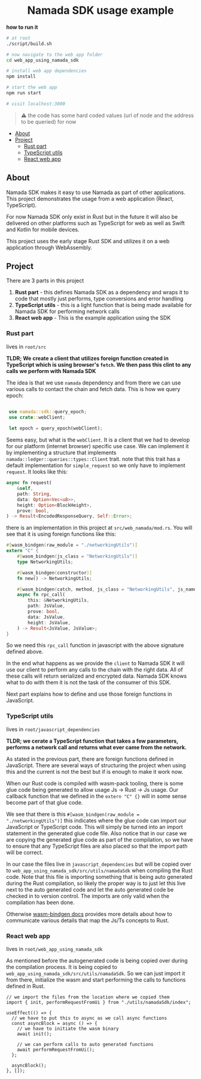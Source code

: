 <div align="center">
  <h1>Namada SDK usage example</h1>
</div>

**how to run it**

```bash
# at root
./script/build.sh

# now navigate to the web app folder
cd web_app_using_namada_sdk

# install web app dependencies
npm install

# start the web app
npm run start

# visit localhost:3000
```
> :warning: the code has some hard coded values (url of node and the address to be queried) for now 

- [About](#about)
- [Project](#project)
  - [Rust part](#rust-part)
  - [TypeScript utils](#typescript-utils)
  - [React web app](#react-web-app)


## About
Namada SDK makes it easy to use Namada as part of other applications. This project demonstrates the usage from a web application (React, TypeScript).

For now Namada SDK only exist in Rust but in the future it will also be delivered on other platforms such as TypeScript for web as well as Swift and Kotlin for mobile devices.

This project uses the early stage Rust SDK and utilizes it on a web application through WebAssembly.

## Project
There are 3 parts in this project

1. **Rust part** - this defines Namada SDK as a dependency and wraps it to code that mostly just performs, type conversions and error handling
2. **TypeScript utils** - this is a light function that is being made available for Namada SDK for performing network calls
3. **React web app** - This is the example application using the SDK

### Rust part
lives in `root/src` 

**TLDR; We create a client that utilizes foreign function created in TypeScript which is using browser's `fetch`. We then pass this clint to any calls we perform with Namada SDK**

The idea is that we use `namada` dependency and from there we can use various calls to contact the chain and fetch data. This is how we query epoch:

```rust

 use namada::sdk::query_epoch;
 use crate::webClient;
 
 let epoch = query_epoch(webClient);
```

Seems easy, but what is the `webClient`. It is a client that we had to develop for our platform (internet browser) specific use case. We can implement it by implementing a structure that implements `namada::ledger::queries::types::Client` trait. note that this trait has a default implementation for `simple_request` so we only have to implement `request`. It looks like this:

```rust
async fn request(
    &self,
    path: String,
    data: Option<Vec<u8>>,
    height: Option<BlockHeight>,
    prove: bool,
) -> Result<EncodedResponseQuery, Self::Error>;
```
there is an implementation in this project at `src/web_namada/mod.rs`. You will see that it is using foreign functions like this:

```rust
#[wasm_bindgen(raw_module = "./networkingUtils")]
extern "C" {
    #[wasm_bindgen(js_class = "NetworkingUtils")]
    type NetworkingUtils;

    #[wasm_bindgen(constructor)]
    fn new() -> NetworkingUtils;

    #[wasm_bindgen(catch, method, js_class = "NetworkingUtils", js_name = "rpcCall")]
    async fn rpc_call(
        this: &NetworkingUtils,
        path: JsValue,
        prove: bool,
        data: JsValue,
        height: JsValue,
    ) -> Result<JsValue, JsValue>;
}
```
So we need this `rpc_call` function in javascript with the above signature defined above.

In the end what happens as we provide the `client` to Namada SDK it will use our client to perform any calls to the chain with the right data. All of these calls will return serialized and encrypted data. Namada SDK knows what to do with them it is not the task of the consumer of this SDK.

Next part explains how to define and use those foreign functions in JavaScript.

### TypeScript utils
lives in `root/javascript_dependencies`

**TLDR; we cerate a TypeScript function that takes a few parameters, performs a network call and returns what ever came from the network.**

As stated in the previous part, there are foreign functions defined in JavaScript. There are several ways of structuring the project when using this and the current is not the best but if is enough to make it work now.

When our Rust code is compiled with wasm-pack tooling, there is some glue code being generated to allow usage Js -> Rust -> Js usage. Our callback function that we defined in the `extern "C" {}` will in some sense become part of that glue code. 

We see that there is this `#[wasm_bindgen(raw_module = "./networkingUtils")]` this indicates where the glue code can import our JavaScript or TypeScript code. This will simply be turned into an import statement in the generated glue code file. Also notice that in our case we are copying the generated glue code as part of the compilation, so we have to ensure that any TypeScript files are also placed so that the import path will be correct.

In our case the files live in `javascript_dependencies` but will be copied over to `web_app_using_namada_sdk/src/utils/namadaSdk` when compiling the Rust code. Note that this file is importing something that is being auto generated during the Rust compilation, so likely the proper way is to just let this live next to the auto generated code and let the auto generated code be checked in to version control. The imports are only valid when the compilation has been done.

Otherwise [wasm-bindgen docs](https://rustwasm.github.io/wasm-bindgen/reference/attributes/on-js-imports/index.html) provides more details about how to communicate various details that map the Js/Ts concepts to Rust.

### React web app
lives in `root/web_app_using_namada_sdk`

As mentioned before the autogenerated code is being copied over during the compilation process. It is being copied to `web_app_using_namada_sdk/src/utils/namadaSdk`. So we can just import it from there, initialize the wasm and start performing the calls to functions defined in Rust.

```tsx
// we import the files from the location where we copied them
import { init, performRequestFromUi } from "./utils/namadaSdk/index";

useEffect(() => {
  // we have to put this to async as we call async functions
  const asyncBlock = async () => {
    // we have to initiate the wasm binary
    await init();

    // we can perform calls to auto generated functions
    await performRequestFromUi();
  };

  asyncBlock();
}, []);
```